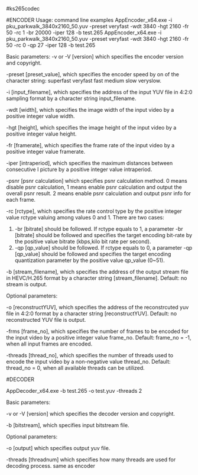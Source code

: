 #ks265codec

#ENCODER
Usage: command line examples
AppEncoder_x64.exe -i pku_parkwalk_3840x2160_50.yuv -preset veryfast -wdt 3840 -hgt 2160 -fr 50 -rc 1 -br 20000 -iper 128 -b test.265
AppEncoder_x64.exe -i pku_parkwalk_3840x2160_50.yuv -preset veryfast -wdt 3840 -hgt 2160 -fr 50 -rc 0 -qp 27 -iper 128 -b test.265
 
Basic parameters:
-v or -V [version]
which specifies the encoder version and copyright.

-preset [preset_value], 
which specifies the encoder speed by on of the character string: superfast veryfast fast medium slow veryslow.

-i [input_filename], 
which specifies the address of the input YUV file in 4:2:0 sampling format by a character string input_filename.

-wdt [width], 
which specifies the image width of the input video by a positive integer value width. 

-hgt [height], 
which specifies the image height of the input video by a positive integer value height.

-fr [framerate], 
which specifies the frame rate of the input video by a positive integer value framerate.

-iper [intraperiod], 
which specifies the maximum distances between consecutive I picture by a positive integer value intraperiod.

-psnr [psnr calculation]
which specifies psnr calculation method. 0 means disable psnr calculation, 1 means enable psnr calculation and output the overall psnr result. 2 means enable psnr calculation and output psnr info for each frame.

-rc [rctype], 
which specifies the rate control type by the positive integer value rctype valuing among values 0 and 1. There are two cases:
1) -br [bitrate] should be followed. If rctype equals to 1, a parameter -br [bitrate] should be followed and specifies the target encoding bit-rate by the positive value bitrate (kbps,kilo bit rate per second). 
2) -qp [qp_value] should be followed. If rctype equals to 0, a parameter -qp [qp_value] should be followed and specifies the target encoding quantization parameter by the positive value qp_value (0~51). 

-b [stream_filename], 
which specifies the address of the output stream file in HEVC/H.265 format by a character string [stream_filename]. Default: no stream is output.


Optional parameters:

-o [reconstructYUV], 
which specifies the address of the reconstrcuted yuv file in 4:2:0 format by a character string [reconstructYUV]. Default: no reconstructed YUV file is output.

-frms [frame_no], 
which specifies the number of frames to be encoded for the input video by a positive integer value frame_no. Default: frame_no = -1, when all input frames are encoded.

-threads [thread_no], 
which specifies the number of threads used to encode the input video by a non-negative value thread_no. Default: thread_no = 0, when all available threads can be utilized.

#DECODER

AppDecoder_x64.exe -b test.265 -o test.yuv -threads 2

Basic parameters:

-v or -V [version]
which specifies the decoder version and copyright.

-b [bitstream],
which specifies input bitstream file.


Optional parameters:

-o [output]
which specifies output yuv file.

-threads [threadnum]
which specifies how many threads are used for decoding process. same as encoder

